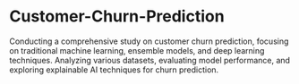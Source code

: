 # Customer-Churn-Prediction
Conducting a comprehensive study on customer churn prediction, focusing on traditional machine learning, ensemble models, and deep learning techniques.  Analyzing various datasets, evaluating model performance, and exploring explainable AI techniques for churn prediction.
